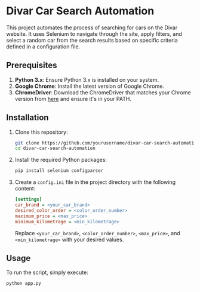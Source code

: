 # Divar Car Search Automation

This project automates the process of searching for cars on the Divar website. It uses Selenium to navigate through the site, apply filters, and select a random car from the search results based on specific criteria defined in a configuration file.

## Prerequisites

1. **Python 3.x**: Ensure Python 3.x is installed on your system.
2. **Google Chrome**: Install the latest version of Google Chrome.
3. **ChromeDriver**: Download the ChromeDriver that matches your Chrome version from [here](https://sites.google.com/a/chromium.org/chromedriver/downloads) and ensure it's in your PATH.

## Installation

1. Clone this repository:
    ```bash
    git clone https://github.com/yourusername/divar-car-search-automation.git
    cd divar-car-search-automation
    ```

2. Install the required Python packages:
    ```bash
    pip install selenium configparser
    ```

3. Create a `config.ini` file in the project directory with the following content:
    ```ini
    [settings]
    car_brand = <your_car_brand>
    desired_color_order = <color_order_number>
    maximum_price = <max_price>
    minimum_kilometrage = <min_kilometrage>
    ```

    Replace `<your_car_brand>`, `<color_order_number>`, `<max_price>`, and `<min_kilometrage>` with your desired values.

## Usage

To run the script, simply execute:
```bash
python app.py
